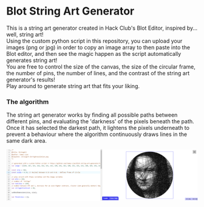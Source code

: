 # Blot String Art Generator
This is a string art generator created in Hack Club's Blot Editor, inspired by... well, string art!  
Using the custom python script in this repository, you can upload your images (png or jpg) in order to copy an image array to then paste into the Blot editor, and then see the magic happen as the script automatically generates string art!  
You are free to control the size of the canvas, the size of the circular frame, the number of pins, the number of lines, and the contrast of the string art generator's results!  
Play around to generate string art that fits your liking. 

### The algorithm
The string art generator works by finding all possible paths between different pins, and evaluating the 'darkness' of the pixels beneath the path. Once it has selected the darkest path, it lightens the pixels underneath to prevent a behaviour where the algorithm continuously draws lines in the same dark area. 

![An image of the Mona Lisa, generated as string art by an algorithm.](https://github.com/James-Lian/blot-string-art-generator/blob/main/examples/mona-lisa.png)
